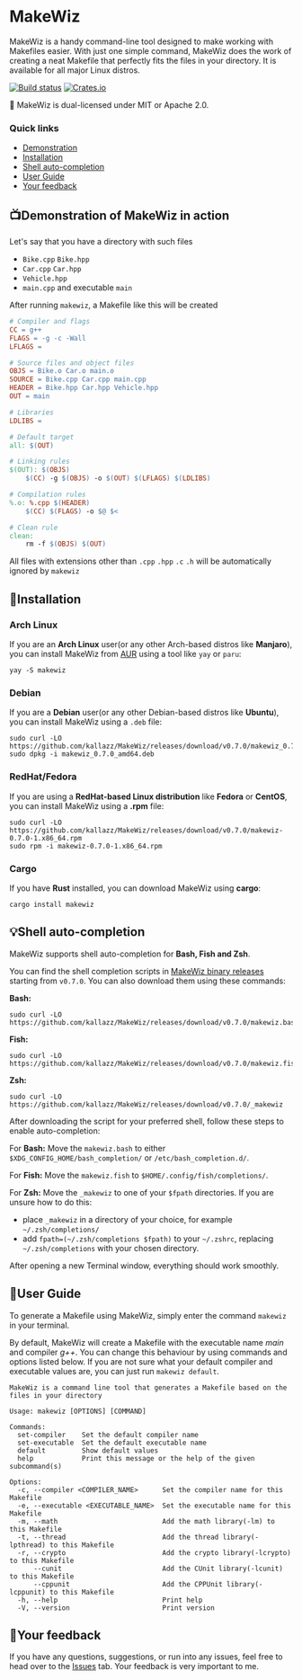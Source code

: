 # MakeWiz
MakeWiz is a handy command-line tool designed to make working with Makefiles easier.
With just one simple command, MakeWiz does the work of creating a neat Makefile that perfectly fits the files in your directory. 
It is available for all major Linux distros.

[![Build status](https://github.com/kallazz/MakeWiz/actions/workflows/makewiz-ci.yml/badge.svg)](https://github.com/kallazz/MakeWiz/actions)
[![Crates.io](https://img.shields.io/crates/v/makewiz.svg)](https://crates.io/crates/makewiz)

🔐 MakeWiz is dual-licensed under MIT or Apache 2.0.

### Quick links

* [Demonstration](#demonstration-of-makewiz-in-action)
* [Installation](#installation)
* [Shell auto-completion](#shell-auto-completion)
* [User Guide](#user-guide)
* [Your feedback](#your-feedback)

## 📺Demonstration of MakeWiz in action

Let's say that you have a directory with such files

* `Bike.cpp` `Bike.hpp`
* `Car.cpp` `Car.hpp`
* `Vehicle.hpp`
* `main.cpp` and executable `main`

After running `makewiz`, a Makefile like this will be created

```Makefile
# Compiler and flags
CC = g++
FLAGS = -g -c -Wall
LFLAGS =

# Source files and object files
OBJS = Bike.o Car.o main.o
SOURCE = Bike.cpp Car.cpp main.cpp
HEADER = Bike.hpp Car.hpp Vehicle.hpp
OUT = main

# Libraries
LDLIBS =

# Default target
all: $(OUT)

# Linking rules
$(OUT): $(OBJS)
    $(CC) -g $(OBJS) -o $(OUT) $(LFLAGS) $(LDLIBS)

# Compilation rules
%.o: %.cpp $(HEADER)
    $(CC) $(FLAGS) -o $@ $<

# Clean rule
clean:
    rm -f $(OBJS) $(OUT)
```

All files with extensions other than `.cpp` `.hpp` `.c` `.h` will be automatically ignored by `makewiz`



## 🚀Installation

### Arch Linux
If you are an **Arch Linux** user(or any other Arch-based distros like **Manjaro**), you can install MakeWiz from [AUR](https://aur.archlinux.org/packages/makewiz-bin/) using a tool like `yay` or `paru`:

```
yay -S makewiz
```

### Debian
If you are a **Debian** user(or any other Debian-based distros like **Ubuntu**), you can install MakeWiz using a `.deb` file:

```
sudo curl -LO https://github.com/kallazz/MakeWiz/releases/download/v0.7.0/makewiz_0.7.0_amd64.deb
sudo dpkg -i makewiz_0.7.0_amd64.deb
```

### RedHat/Fedora
If you are using a **RedHat-based Linux distribution** like **Fedora** or **CentOS**, you can install MakeWiz using a **.rpm** file:

```
sudo curl -LO https://github.com/kallazz/MakeWiz/releases/download/v0.7.0/makewiz-0.7.0-1.x86_64.rpm
sudo rpm -i makewiz-0.7.0-1.x86_64.rpm
```

### Cargo
If you have **Rust** installed, you can download MakeWiz using **cargo**:

```
cargo install makewiz
```



## 💡Shell auto-completion

MakeWiz supports shell auto-completion for **Bash, Fish and Zsh**.

You can find the shell completion scripts in [MakeWiz binary releases](https://github.com/kallazz/MakeWiz/releases/) starting from `v0.7.0`.
You can also download them using these commands:

**Bash:**
```
sudo curl -LO https://github.com/kallazz/MakeWiz/releases/download/v0.7.0/makewiz.bash
```

**Fish:**
```
sudo curl -LO https://github.com/kallazz/MakeWiz/releases/download/v0.7.0/makewiz.fish
```


**Zsh:**
```
sudo curl -LO https://github.com/kallazz/MakeWiz/releases/download/v0.7.0/_makewiz
```

After downloading the script for your preferred shell, follow these steps to enable auto-completion:

For **Bash:** Move the `makewiz.bash` to either `$XDG_CONFIG_HOME/bash_completion/` or `/etc/bash_completion.d/`.

For **Fish:** Move the `makewiz.fish` to `$HOME/.config/fish/completions/`.

For **Zsh:** Move the `_makewiz` to one of your `$fpath` directories. If you are unsure how to do this:
- place `_makewiz` in a directory of your choice, for example `~/.zsh/completions/`
- add `fpath=(~/.zsh/completions $fpath)` to your `~/.zshrc`, replacing `~/.zsh/completions` with your chosen directory.

After opening a new Terminal window, everything should work smoothly.



## 📖User Guide
To generate a Makefile using MakeWiz, simply enter the command `makewiz` in your terminal.

By default, MakeWiz will create a Makefile with the executable name *main* and compiler *g++*. You can change this behaviour by using commands and options listed below. If you are not sure what your default compiler and executable values are, you can just run `makewiz default`.

```
MakeWiz is a command line tool that generates a Makefile based on the files in your directory

Usage: makewiz [OPTIONS] [COMMAND]

Commands:
  set-compiler    Set the default compiler name
  set-executable  Set the default executable name
  default         Show default values
  help            Print this message or the help of the given subcommand(s)

Options:
  -c, --compiler <COMPILER_NAME>      Set the compiler name for this Makefile
  -e, --executable <EXECUTABLE_NAME>  Set the executable name for this Makefile
  -m, --math                          Add the math library(-lm) to this Makefile
  -t, --thread                        Add the thread library(-lpthread) to this Makefile
  -r, --crypto                        Add the crypto library(-lcrypto) to this Makefile
      --cunit                         Add the CUnit library(-lcunit) to this Makefile
      --cppunit                       Add the CPPUnit library(-lcppunit) to this Makefile
  -h, --help                          Print help
  -V, --version                       Print version
```



## 📣Your feedback
If you have any questions, suggestions, or run into any issues, feel free to head over to the [Issues](https://github.com/kallazz/MakeWiz/issues) tab. Your feedback is very important to me.
